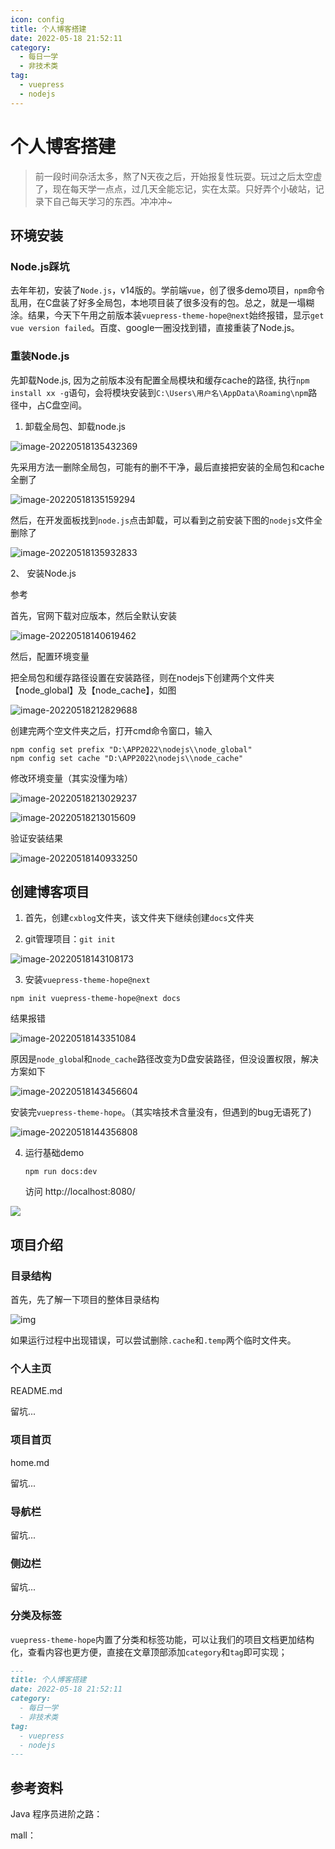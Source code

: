 ```yaml
---
icon: config
title: 个人博客搭建
date: 2022-05-18 21:52:11
category:
  - 每日一学
  - 非技术类
tag:
  - vuepress
  - nodejs
---
```

# 个人博客搭建

>前一段时间杂活太多，熬了N天夜之后，开始报复性玩耍。玩过之后太空虚了，现在每天学一点点，过几天全能忘记，实在太菜。只好弄个小破站，记录下自己每天学习的东西。冲冲冲~

## 环境安装

### Node.js踩坑

去年年初，安装了`Node.js`，v14版的。学前端`vue`，创了很多demo项目，`npm`命令乱用，在C盘装了好多全局包，本地项目装了很多没有的包。总之，就是一塌糊涂。结果，今天下午用之前版本装`vuepress-theme-hope@next`始终报错，显示`get vue version failed`。百度、google一圈没找到错，直接重装了Node.js。

### 重装Node.js

先卸载Node.js, 因为之前版本没有配置全局模块和缓存cache的路径, 执行`npm install xx -g`语句，会将模块安装到`C:\Users\用户名\AppData\Roaming\npm`路径中，占C盘空间。

1. 卸载全局包、卸载node.js

![image-20220518135432369](C:\Users\拾光\AppData\Roaming\Typora\typora-user-images\image-20220518135432369.png)

​	先采用方法一删除全局包，可能有的删不干净，最后直接把安装的全局包和cache全删了

![image-20220518135159294](C:\Users\拾光\AppData\Roaming\Typora\typora-user-images\image-20220518135159294.png)

​	然后，在开发面板找到`node.js`点击卸载，可以看到之前安装下图的`nodejs`文件全删除了

![image-20220518135932833](C:\Users\拾光\AppData\Roaming\Typora\typora-user-images\image-20220518135932833.png)

2、 安装Node.js

参考 [](https://blog.csdn.net/m0_47759019/article/details/121874564)

首先，官网下载对应版本，然后全默认安装

![image-20220518140619462](C:\Users\拾光\AppData\Roaming\Typora\typora-user-images\image-20220518140619462.png)

然后，配置环境变量

把全局包和缓存路径设置在安装路径，则在nodejs下创建两个文件夹【node_global】及【node_cache】，如图

![image-20220518212829688](C:\Users\拾光\AppData\Roaming\Typora\typora-user-images\image-20220518212829688.png)

创建完两个空文件夹之后，打开cmd命令窗口，输入

```shell
npm config set prefix "D:\APP2022\nodejs\\node_global"
npm config set cache "D:\APP2022\nodejs\\node_cache"
```

修改环境变量（其实没懂为啥）

![image-20220518213029237](C:\Users\拾光\AppData\Roaming\Typora\typora-user-images\image-20220518213029237.png)

![image-20220518213015609](C:\Users\拾光\AppData\Roaming\Typora\typora-user-images\image-20220518213015609.png)

验证安装结果

![image-20220518140933250](C:\Users\拾光\AppData\Roaming\Typora\typora-user-images\image-20220518140933250.png)



## 创建博客项目

1. 首先，创建`cxblog`文件夹，该文件夹下继续创建`docs`文件夹

2. git管理项目：`git init`

![image-20220518143108173](C:\Users\拾光\AppData\Roaming\Typora\typora-user-images\image-20220518143108173.png)

3. 安装`vuepress-theme-hope@next`

```npm
npm init vuepress-theme-hope@next docs 
```

结果报错

![image-20220518143351084](C:\Users\拾光\AppData\Roaming\Typora\typora-user-images\image-20220518143351084.png)

原因是`node_globa`l和`node_cache`路径改变为D盘安装路径，但没设置权限，解决方案如下

![image-20220518143456604](C:\Users\拾光\AppData\Roaming\Typora\typora-user-images\image-20220518143456604.png)

安装完`vuepress-theme-hope`。（其实啥技术含量没有，但遇到的bug无语死了)

![image-20220518144356808](C:\Users\拾光\AppData\Roaming\Typora\typora-user-images\image-20220518144356808.png)

4. 运行基础demo

   ```npm
   npm run docs:dev
   ```

   访问 http://localhost:8080/

![](C:\Users\拾光\AppData\Roaming\Typora\typora-user-images\image-20220518144629652.png)

## 项目介绍

### 目录结构

首先，先了解一下项目的整体目录结构

![img](https://img-blog.csdnimg.cn/img_convert/dce90d6262c9ab81cde327bb5ef39c6d.png)

如果运行过程中出现错误，可以尝试删除`.cache`和`.temp`两个临时文件夹。

### 个人主页

README.md

留坑...

### 项目首页

home.md

留坑...

### 导航栏

留坑...

### 侧边栏

留坑...

### 分类及标签

`vuepress-theme-hope`内置了分类和标签功能，可以让我们的项目文档更加结构化，查看内容也更方便，直接在文章顶部添加`category`和`tag`即可实现；

```markdown
---
title: 个人博客搭建
date: 2022-05-18 21:52:11
category:
  - 每日一学
  - 非技术类
tag:
  - vuepress
  - nodejs
---
```


## 参考资料

Java 程序员进阶之路：[](https://jishuin.proginn.com/p/763bfbd75f48)

mall：[](https://blog.csdn.net/zhenghongcs/article/details/124006402)

